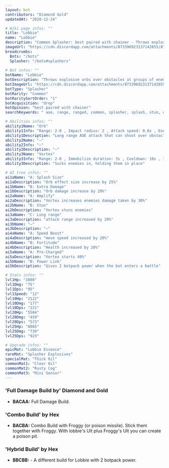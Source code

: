 ```yaml
---
layout: bot
contributors: "Diamond Gold"
updatedAt: "2020-12-24"

# Wiki page infos: ""
title: "Lobbie"
name: "Lobbie"
description: "Common Splasher: best paired with chainer - Throws explosive orbs over obstacles at groups of enemies. Tries to do its best."
imageUrl: "https://cdn.discordapp.com/attachments/873396923137142855/873397346233352252/lobbie.png"
breadcrumbs:
  Bots: "/bots"
  Splasher: "/bots#splashers"
 
# Bot infos: ""
botName: "Lobbie"
botDescription: "Throws explosive orbs over obstacles at groups of enemies. Tries to do its best."
botImageUrl: "https://cdn.discordapp.com/attachments/873396923137142855/873397346233352252/lobbie.png"
botType: "Splasher"
botRarity: "Common"
botRaritySortOrder: "1"
botAcquisition: "drop"
botOpinion: "best paired with chainer"
searchKeywords: " aoe, range, ranged, common, splasher, splash, stun, over, combo"

# Abilities infos: ""
ability1Name: "Orb"
ability1Info: "Range: 2-8 , Impact radius: 2 , Attack speed: 0.8s , Energy damage: 100%"
ability1Description: "Long range AOE attack that can shoot over obstacles"
ability2Name: "—"
ability2Info: "—"
ability2Description: "—"
ability3Name: "Vortex"
ability3Info: "Range: 2-8 , Immobilize duration: 3s , Cooldown: 10s , Impact radius: 3"
ability3Description: "Sucks enemies in, holding them in place"

# AI tree infos: ""
ai1aName: "A: Splash Size"
ai1aDescription: "Orb effect size increase by 25%"
ai1bName: "B: Extra Damage"
ai1bDescription: "Orb damage increase by 20%"
ai2aName: "A: Amplify"
ai2aDescription: "Vortex increases enemies damage taken by 30%"
ai2bName: "B: Stun"
ai2bDescription: "Vortex stuns enemies"
ai3aName: "C: Long range"
ai3aDescription: "attack range increased by 20%"
ai3bName: "—"
ai3bDescription: "—"
ai4aName: "A: Speed Boost"
ai4aDescription: "move speed increased by 20%"
ai4bName: "B: Fortitude"
ai4bDescription: "Health increased by 20%"
ai5aName: "A: Pre-Charged"
ai5aDescription: "Vortex starts 40%"
ai5bName: "B: Power Link"
ai5bDescription: "Gives 2 botpack power when the bot enters a battle"

# Stats infos: ""
lvl1Hp: "1008"
lvl1Dmg: "75"
lvl1Dps: "95"
lvl1Speed: "12"
lvl10Hp: "2122"
lvl10Dmg: "177"
lvl10Dps: "221"
lvl20Hp: "5504"
lvl20Dmg: "459"
lvl20Dps: "573"
lvl25Hp: "8865"
lvl25Dmg: "739"
lvl25Dps: "923"

# Upgrade infos: ""
epicMat: "Lobbie Essence"
rareMat: "Splasher Explosives"
specialMat: "Thick Oil"
commonMat1: "Clear Oil"
commonMat2: "Rusty Cog"
commonMat3: "Mini Sensor"
---
```


### 'Full Damage Build by' Diamond and Gold
- **BACAA:** Full Damage Build.

### 'Combo Build' by Hex
- **BACBA:** Combo Build with Froggy (or poison missile). Stick them together with Froggy. With lobbie's Ult plus Froggy's Ult you can create a poison pit.

### 'Hybrid Build' by Hex
- **BBCBB:** - A different build for Lobbie with 2 botpack power.
